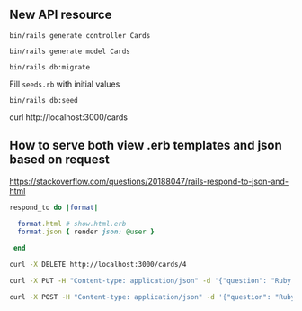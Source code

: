 ## New API resource

`bin/rails generate controller Cards`

`bin/rails generate model Cards`

`bin/rails db:migrate`

Fill `seeds.rb` with initial values

`bin/rails db:seed`

curl http://localhost:3000/cards



## How to serve both view .erb templates and json based on request

https://stackoverflow.com/questions/20188047/rails-respond-to-json-and-html


```ruby
respond_to do |format|

  format.html # show.html.erb
  format.json { render json: @user }

 end
```

```bash
curl -X DELETE http://localhost:3000/cards/4 

curl -X PUT -H "Content-type: application/json" -d '{"question": "Ruby is a dynamic language. T or F?", "answer": "F"}' http://localhost:3000/cards/3

curl -X POST -H "Content-type: application/json" -d '{"question": "Ruby is a dynamic language. T or F?", "answer": "T"}' http://localhost:3000/cards
```
